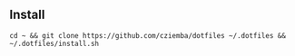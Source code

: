 Install
-------

`cd ~ && git clone https://github.com/cziemba/dotfiles ~/.dotfiles && ~/.dotfiles/install.sh`

